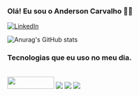 ### Olá! Eu sou o Anderson Carvalho :raising_hand_man:

[![LinkedIn](https://img.shields.io/badge/LinkedIn-0077B5?style=for-the-badge&logo=linkedin&logoColor=white)](https://www.linkedin.com/in/anderson-santos-carvalho/)

![Anurag's GitHub stats](https://github-readme-stats.vercel.app/api?username=andersonsancar&show_icons=true&theme=chartreuse-dark)

### Tecnologias que eu uso no meu dia.
<div style="display: inline_block;-webkit-user-select: none;-moz-user-select: none;-ms-user-select: none;user-select: none;"><br/>
  <img src="https://assets.zabbix.com/dist/images/logo.fd87efa6da9bed3fd8c9.svg"width="106.75" height="28" user-select: none/>
  <img src="https://img.shields.io/badge/grafana-%23F46800.svg?style=for-the-badge&logo=grafana&logoColor=white"/>
  <img src="https://img.shields.io/badge/Linux-FCC624?style=for-the-badge&logo=linux&logoColor=black"/>
  <img src="https://img.shields.io/badge/Windows-0078D6?style=for-the-badge&logo=windows&logoColor=white"/>
  
</div>
